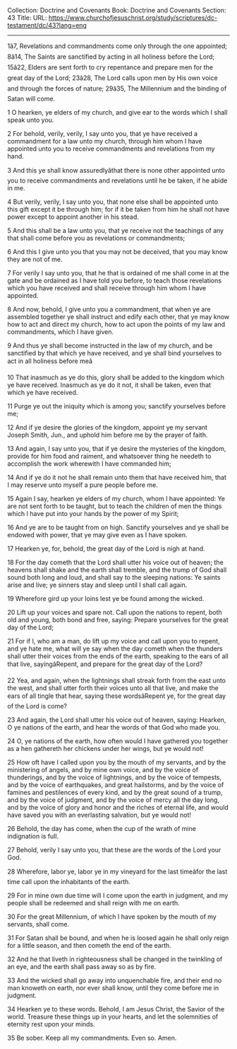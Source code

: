 Collection: Doctrine and Covenants
Book: Doctrine and Covenants
Section: 43
Title: 
URL: https://www.churchofjesuschrist.org/study/scriptures/dc-testament/dc/43?lang=eng

---

1â7, Revelations and commandments come only through the one appointed; 8â14, The Saints are sanctified by acting in all holiness before the Lord; 15â22, Elders are sent forth to cry repentance and prepare men for the great day of the Lord; 23â28, The Lord calls upon men by His own voice and through the forces of nature; 29â35, The Millennium and the binding of Satan will come.

1 O hearken, ye elders of my church, and give ear to the words which I shall speak unto you.

2 For behold, verily, verily, I say unto you, that ye have received a commandment for a law unto my church, through him whom I have appointed unto you to receive commandments and revelations from my hand.

3 And this ye shall know assuredlyâthat there is none other appointed unto you to receive commandments and revelations until he be taken, if he abide in me.

4 But verily, verily, I say unto you, that none else shall be appointed unto this gift except it be through him; for if it be taken from him he shall not have power except to appoint another in his stead.

5 And this shall be a law unto you, that ye receive not the teachings of any that shall come before you as revelations or commandments;

6 And this I give unto you that you may not be deceived, that you may know they are not of me.

7 For verily I say unto you, that he that is ordained of me shall come in at the gate and be ordained as I have told you before, to teach those revelations which you have received and shall receive through him whom I have appointed.

8 And now, behold, I give unto you a commandment, that when ye are assembled together ye shall instruct and edify each other, that ye may know how to act and direct my church, how to act upon the points of my law and commandments, which I have given.

9 And thus ye shall become instructed in the law of my church, and be sanctified by that which ye have received, and ye shall bind yourselves to act in all holiness before meâ

10 That inasmuch as ye do this, glory shall be added to the kingdom which ye have received. Inasmuch as ye do it not, it shall be taken, even that which ye have received.

11 Purge ye out the iniquity which is among you; sanctify yourselves before me;

12 And if ye desire the glories of the kingdom, appoint ye my servant Joseph Smith, Jun., and uphold him before me by the prayer of faith.

13 And again, I say unto you, that if ye desire the mysteries of the kingdom, provide for him food and raiment, and whatsoever thing he needeth to accomplish the work wherewith I have commanded him;

14 And if ye do it not he shall remain unto them that have received him, that I may reserve unto myself a pure people before me.

15 Again I say, hearken ye elders of my church, whom I have appointed: Ye are not sent forth to be taught, but to teach the children of men the things which I have put into your hands by the power of my Spirit;

16 And ye are to be taught from on high. Sanctify yourselves and ye shall be endowed with power, that ye may give even as I have spoken.

17 Hearken ye, for, behold, the great day of the Lord is nigh at hand.

18 For the day cometh that the Lord shall utter his voice out of heaven; the heavens shall shake and the earth shall tremble, and the trump of God shall sound both long and loud, and shall say to the sleeping nations: Ye saints arise and live; ye sinners stay and sleep until I shall call again.

19 Wherefore gird up your loins lest ye be found among the wicked.

20 Lift up your voices and spare not. Call upon the nations to repent, both old and young, both bond and free, saying: Prepare yourselves for the great day of the Lord;

21 For if I, who am a man, do lift up my voice and call upon you to repent, and ye hate me, what will ye say when the day cometh when the thunders shall utter their voices from the ends of the earth, speaking to the ears of all that live, sayingâRepent, and prepare for the great day of the Lord?

22 Yea, and again, when the lightnings shall streak forth from the east unto the west, and shall utter forth their voices unto all that live, and make the ears of all tingle that hear, saying these wordsâRepent ye, for the great day of the Lord is come?

23 And again, the Lord shall utter his voice out of heaven, saying: Hearken, O ye nations of the earth, and hear the words of that God who made you.

24 O, ye nations of the earth, how often would I have gathered you together as a hen gathereth her chickens under her wings, but ye would not!

25 How oft have I called upon you by the mouth of my servants, and by the ministering of angels, and by mine own voice, and by the voice of thunderings, and by the voice of lightnings, and by the voice of tempests, and by the voice of earthquakes, and great hailstorms, and by the voice of famines and pestilences of every kind, and by the great sound of a trump, and by the voice of judgment, and by the voice of mercy all the day long, and by the voice of glory and honor and the riches of eternal life, and would have saved you with an everlasting salvation, but ye would not!

26 Behold, the day has come, when the cup of the wrath of mine indignation is full.

27 Behold, verily I say unto you, that these are the words of the Lord your God.

28 Wherefore, labor ye, labor ye in my vineyard for the last timeâfor the last time call upon the inhabitants of the earth.

29 For in mine own due time will I come upon the earth in judgment, and my people shall be redeemed and shall reign with me on earth.

30 For the great Millennium, of which I have spoken by the mouth of my servants, shall come.

31 For Satan shall be bound, and when he is loosed again he shall only reign for a little season, and then cometh the end of the earth.

32 And he that liveth in righteousness shall be changed in the twinkling of an eye, and the earth shall pass away so as by fire.

33 And the wicked shall go away into unquenchable fire, and their end no man knoweth on earth, nor ever shall know, until they come before me in judgment.

34 Hearken ye to these words. Behold, I am Jesus Christ, the Savior of the world. Treasure these things up in your hearts, and let the solemnities of eternity rest upon your minds.

35 Be sober. Keep all my commandments. Even so. Amen.
